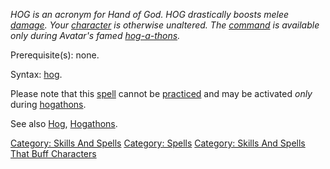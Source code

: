 *HOG is an acronym for Hand of God. HOG drastically boosts melee
[damage](Damage "wikilink"). Your
[character](:Category:_Characters "wikilink") is otherwise unaltered.
The [command](:Category:_Commands "wikilink") is available only during
Avatar's famed [hog-a-thons](Hogathons "wikilink").*

Prerequisite(s): none.

Syntax: [hog](Hog "wikilink").

Please note that this [spell](:Category:_Spells "wikilink") cannot be
[practiced](Practice "wikilink") and may be activated *only* during
[hogathons](Hogathons "wikilink").

See also [Hog](Hog "wikilink"), [Hogathons](Hogathons "wikilink").

[Category: Skills And Spells](Category:_Skills_And_Spells "wikilink")
[Category: Spells](Category:_Spells "wikilink") [Category: Skills And
Spells That Buff
Characters](Category:_Skills_And_Spells_That_Buff_Characters "wikilink")
